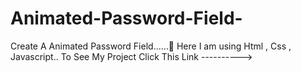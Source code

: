 # Animated-Password-Field-
Create A Animated Password Field......🫣
Here I am using Html , Css , Javascript.. 
To See My Project Click This Link ----------> 
